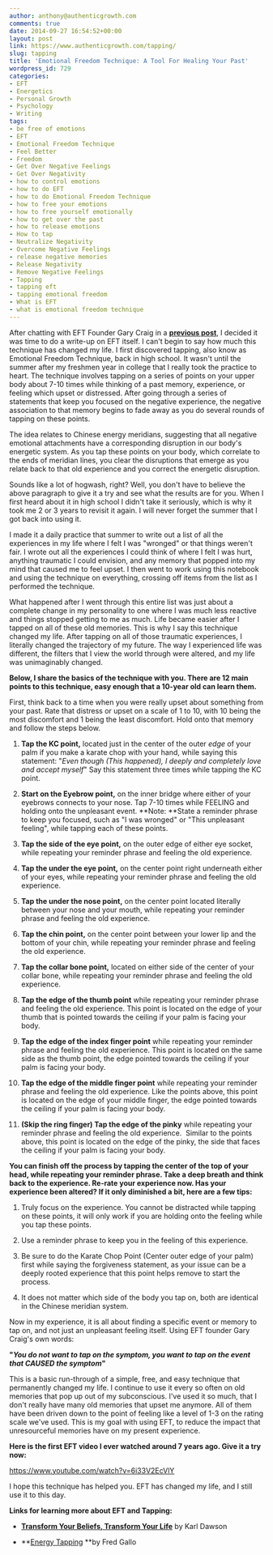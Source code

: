 ```yaml
---
author: anthony@authenticgrowth.com
comments: true
date: 2014-09-27 16:54:52+00:00
layout: post
link: https://www.authenticgrowth.com/tapping/
slug: tapping
title: 'Emotional Freedom Technique: A Tool For Healing Your Past'
wordpress_id: 729
categories:
- EFT
- Energetics
- Personal Growth
- Psychology
- Writing
tags:
- be free of emotions
- EFT
- Emotional Freedom Technique
- Feel Better
- Freedom
- Get Over Negative Feelings
- Get Over Negativity
- how to control emotions
- how to do EFT
- how to do Emotional Freedom Technique
- how to free your emotions
- how to free yourself emotionally
- how to get over the past
- how to release emotions
- How to tap
- Neutralize Negativity
- Overcome Negative Feelings
- release negative memories
- Release Negativity
- Remove Negative Feelings
- Tapping
- tapping eft
- tapping emotional freedom
- What is EFT
- what is emotional freedom technique
---
```


After chatting with EFT Founder Gary Craig in a **[previous post](http://www.authenticgrowth.com/eft-gary-craig/)**, I decided it was time to do a write-up on EFT itself. I can't begin to say how much this technique has changed my life. I first discovered tapping, also know as Emotional Freedom Technique, back in high school. It wasn't until the summer after my freshmen year in college that I really took the practice to heart. The technique involves tapping on a series of points on your upper body about 7-10 times while thinking of a past memory, experience, or feeling which upset or distressed. After going through a series of statements that keep you focused on the negative experience, the negative association to that memory begins to fade away as you do several rounds of tapping on these points.

The idea relates to Chinese energy meridians, suggesting that all negative emotional attachments have a corresponding disruption in our body's energetic system. As you tap these points on your body, which correlate to the ends of meridian lines, you clear the disruptions that emerge as you relate back to that old experience and you correct the energetic disruption.

Sounds like a lot of hogwash, right? Well, you don't have to believe the above paragraph to give it a try and see what the results are for you. When I first heard about it in high school I didn't take it seriously, which is why it took me 2 or 3 years to revisit it again. I will never forget the summer that I got back into using it.

I made it a daily practice that summer to write out a list of all the experiences in my life where I felt I was "wronged" or that things weren't fair. I wrote out all the experiences I could think of where I felt I was hurt, anything traumatic I could envision, and any memory that popped into my mind that caused me to feel upset. I then went to work using this notebook and using the technique on everything, crossing off items from the list as I performed the technique.

What happened after I went through this entire list was just about a complete change in my personality to one where I was much less reactive and things stopped getting to me as much. Life became easier after I tapped on all of these old memories. This is why I say this technique changed my life. After tapping on all of those traumatic experiences, I literally changed the trajectory of my future. The way I experienced life was different, the filters that I view the world through were altered, and my life was unimaginably changed.

**Below, I share the basics of the technique with you. There are 12 main points to this technique, easy enough that a 10-year old can learn them.**<!-- more -->

First, think back to a time when you were really upset about something from your past. Rate that distress or upset on a scale of 1 to 10, with 10 being the most discomfort and 1 being the least discomfort. Hold onto that memory and follow the steps below.



 	
  1. **Tap the KC point,** located just in the center of the outer _edge_ of your palm if you make a karate chop with your hand, while saying this statement:
"_Even though (This happened), I deeply and completely love and accept myself_"
Say this statement three times while tapping the KC point.

 	
  2. **Start on the Eyebrow point,** on the inner bridge where either of your eyebrows connects to your nose. Tap 7-10 times while FEELING and holding onto the unpleasant event.
**Note: **State a reminder phrase to keep you focused, such as "I was wronged" or "This unpleasant feeling", while tapping each of these points.

 	
  3. **Tap the side of the eye point,** on the outer edge of either eye socket, while repeating your reminder phrase and feeling the old experience.

 	
  4. **Tap the under the eye point,** on the center point right underneath either of your eyes, while repeating your reminder phrase and feeling the old experience.

 	
  5. **Tap the under the nose point,** on the center point located literally between your nose and your mouth, while repeating your reminder phrase and feeling the old experience.

 	
  6. **Tap the chin point,** on the center point between your lower lip and the bottom of your chin, while repeating your reminder phrase and feeling the old experience.

 	
  7. **Tap the collar bone point,** located on either side of the center of your collar bone, while repeating your reminder phrase and feeling the old experience.

 	
  8. **Tap the edge of the thumb point** while repeating your reminder phrase and feeling the old experience. This point is located on the edge of your thumb that is pointed towards the ceiling if your palm is facing your body.

 	
  9. **Tap the edge of the index finger point** while repeating your reminder phrase and feeling the old experience. This point is located on the same side as the thumb point, the edge pointed towards the ceiling if your palm is facing your body.

 	
  10. **Tap the edge of the middle finger point** while repeating your reminder phrase and feeling the old experience. Like the points above, this point is located on the edge of your middle finger, the edge pointed towards the ceiling if your palm is facing your body.

 	
  11. **(Skip the ring finger) Tap the edge of the pinky** while repeating your reminder phrase and feeling the old experience.  Similar to the points above, this point is located on the edge of the pinky, the side that faces the ceiling if your palm is facing your body.


**You can finish off the process by tapping the center of the top of your head, while repeating your reminder phrase. Take a deep breath and think back to the experience. Re-rate your experience now. Has your experience been altered? If it only diminished a bit, here are a few tips:**



 	
  1. Truly focus on the experience. You cannot be distracted while tapping on these points, it will only work if you are holding onto the feeling while you tap these points.

 	
  2. Use a reminder phrase to keep you in the feeling of this experience.

 	
  3. Be sure to do the Karate Chop Point (Center outer edge of your palm) first while saying the forgiveness statement, as your issue can be a deeply rooted experience that this point helps remove to start the process.

 	
  4. It does not matter which side of the body you tap on, both are identical in the Chinese meridian system.


Now in my experience, it is all about finding a specific event or memory to tap on, and not just an unpleasant feeling itself. Using EFT founder Gary Craig's own words:

**"_You do not want to tap on the symptom, you want to tap on the event that CAUSED the symptom_"**

This is a basic run-through of a simple, free, and easy technique that permanently changed my life. I continue to use it every so often on old memories that pop up out of my subconscious. I've used it so much, that I don't really have many old memories that upset me anymore. All of them have been driven down to the point of feeling like a level of 1-3 on the rating scale we've used. This is my goal with using EFT, to reduce the impact that unresourceful memories have on my present experience.

**Here is the first EFT video I ever watched around 7 years ago. Give it a try now:**

https://www.youtube.com/watch?v=6i33V2EcVlY

I hope this technique has helped you. EFT has changed my life, and I still use it to this day.

**Links for learning more about EFT and Tapping:**



 	
  * [**Transform Your Beliefs, Transform Your Life**](http://amzn.to/1BQzfkJ) by Karl Dawson

 	
  * **[Energy Tapping](http://amzn.to/1B5EaOG) **by Fred Gallo


